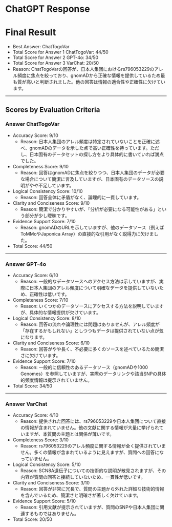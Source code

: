 # ChatGPT Response

# Final Result

- Best Answer: ChatTogoVar  
- Total Score for Answer 1 ChatTogoVar: 44/50  
- Total Score for Answer 2 GPT-4o: 34/50  
- Total Score for Answer 3 VarChat: 20/50  
- Reason: ChatTogoVarの回答が、日本人集団におけるrs796053229のアレル頻度に焦点を絞っており、gnomADから正確な情報を提供しているため最も質が高いと判断されました。他の回答は情報の適合性や正確性に欠けています。

---

## Scores by Evaluation Criteria

### Answer ChatTogoVar
- Accuracy Score: 9/10  
  - Reason: 日本人集団のアレル頻度は特定されていないことを正確に述べ、gnomADのデータを示した点で高い正確性を持っています。ただし、日本固有のデータセットの探し方をより具体的に書いていれば満点でした。  
- Completeness Score: 9/10  
  - Reason: 回答はgnomADに焦点を絞りつつ、日本人集団のデータが必要な場合について簡潔に言及していますが、日本固有のデータソースの説明がやや不足しています。  
- Logical Consistency Score: 10/10  
  - Reason: 回答全体に矛盾がなく、論理的に一貫しています。  
- Clarity and Conciseness Score: 9/10  
  - Reason: 簡潔で分かりやすいが、「分析が必要になる可能性がある」という部分が少し曖昧です。  
- Evidence Support Score: 7/10  
  - Reason: gnomADのURLを示していますが、他のデータソース（例えばToMMoやJaponica Array）の直接的な引用がなく説得力に欠けました。  
- Total Score: 44/50  

---

### Answer GPT-4o
- Accuracy Score: 6/10  
  - Reason: 一般的なデータソースへのアクセス方法は示していますが、実際に日本人集団のアレル頻度について明確なデータを提供していないため、正確性は低いです。  
- Completeness Score: 7/10  
  - Reason: いくつかのデータソースにアクセスする方法を説明していますが、具体的な情報提供が欠けています。  
- Logical Consistency Score: 8/10  
  - Reason: 回答の流れや論理性には問題はありませんが、アレル頻度が「存在するかもしれない」としつつもデータは提供されていない点が気になります。  
- Clarity and Conciseness Score: 6/10  
  - Reason: 回答がやや長く、不必要に多くのソースを述べているため簡潔さに欠けています。  
- Evidence Support Score: 7/10  
  - Reason: 一般的に信頼性のあるデータソース（gnomADや1000 Genomes）を参照していますが、実際のデータリンクや該当SNPの具体的頻度情報は提示されていません。  
- Total Score: 34/50  

---

### Answer VarChat
- Accuracy Score: 4/10  
  - Reason: 提供された回答には、rs796053229や日本人集団について直接の情報が含まれていません。他の文献に関する情報が大量に挙げられていますが、本質問の主題とは関係が薄いです。  
- Completeness Score: 3/10  
  - Reason: rs796053229のアレル頻度に関する情報が全く提供されていません。多くの情報が含まれているように見えますが、質問への回答になっていません。  
- Logical Consistency Score: 5/10  
  - Reason: SCN8A遺伝子についての技術的な説明が散見されますが、その内容が質問の回答と接続していないため、一貫性が低いです。  
- Clarity and Conciseness Score: 3/10  
  - Reason: 回答が非常に冗長で、質問の主題から外れた詳細な技術的情報を含んでいるため、簡潔さと明確さが著しく欠けています。  
- Evidence Support Score: 5/10  
  - Reason: 引用文献が提示されていますが、質問のSNPや日本人集団に関連するものではありません。  
- Total Score: 20/50  